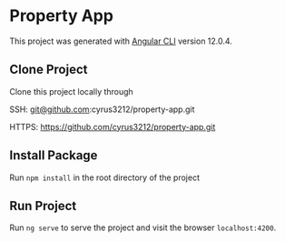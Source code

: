 # Property App

This project was generated with [Angular CLI](https://github.com/angular/angular-cli) version 12.0.4.

## Clone Project

Clone this project locally through 

SSH: git@github.com:cyrus3212/property-app.git

HTTPS: https://github.com/cyrus3212/property-app.git

## Install Package

Run `npm install` in the root directory of the project

## Run Project

Run `ng serve` to serve the project and visit the browser `localhost:4200`.
